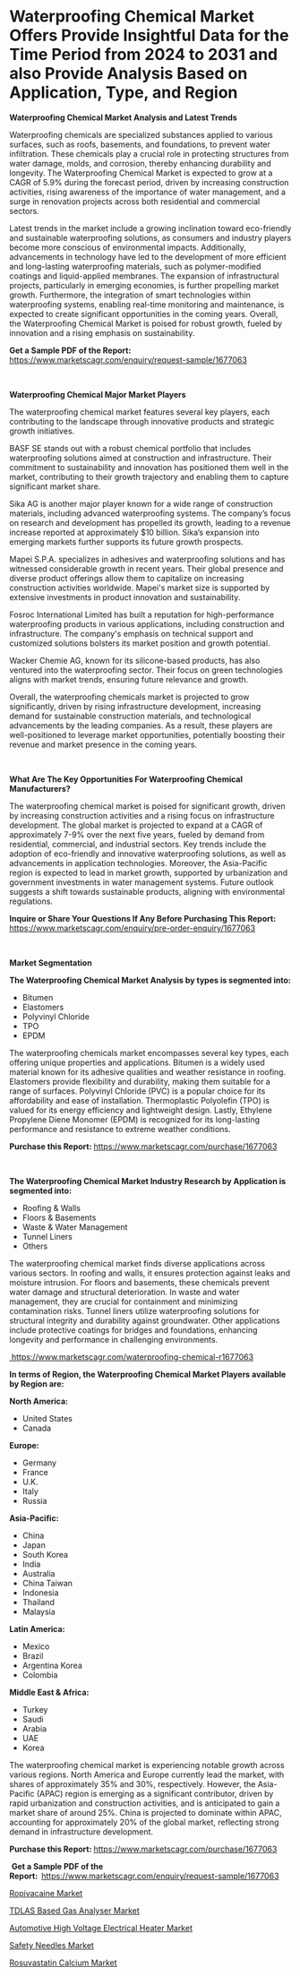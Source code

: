 <p><h1>Waterproofing Chemical Market Offers Provide Insightful Data for the Time Period from 2024 to 2031 and also Provide Analysis Based on Application, Type, and Region</h1></p><p><strong>Waterproofing Chemical Market Analysis and Latest Trends</strong></p>
<p><p>Waterproofing chemicals are specialized substances applied to various surfaces, such as roofs, basements, and foundations, to prevent water infiltration. These chemicals play a crucial role in protecting structures from water damage, molds, and corrosion, thereby enhancing durability and longevity. The Waterproofing Chemical Market is expected to grow at a CAGR of 5.9% during the forecast period, driven by increasing construction activities, rising awareness of the importance of water management, and a surge in renovation projects across both residential and commercial sectors.</p><p>Latest trends in the market include a growing inclination toward eco-friendly and sustainable waterproofing solutions, as consumers and industry players become more conscious of environmental impacts. Additionally, advancements in technology have led to the development of more efficient and long-lasting waterproofing materials, such as polymer-modified coatings and liquid-applied membranes. The expansion of infrastructural projects, particularly in emerging economies, is further propelling market growth. Furthermore, the integration of smart technologies within waterproofing systems, enabling real-time monitoring and maintenance, is expected to create significant opportunities in the coming years. Overall, the Waterproofing Chemical Market is poised for robust growth, fueled by innovation and a rising emphasis on sustainability.</p></p>
<p><strong>Get a Sample PDF of the Report:&nbsp;</strong> <a href="https://www.marketscagr.com/enquiry/request-sample/1677063?utm_campaign=1268&utm_medium=2&utm_source=Github&utm_content=ia&utm_term=03102024&utm_id=waterproofing-chemical">https://www.marketscagr.com/enquiry/request-sample/1677063</a></p>
<p>&nbsp;</p>
<p><strong>Waterproofing Chemical Major Market Players</strong></p>
<p><p>The waterproofing chemical market features several key players, each contributing to the landscape through innovative products and strategic growth initiatives. </p><p>BASF SE stands out with a robust chemical portfolio that includes waterproofing solutions aimed at construction and infrastructure. Their commitment to sustainability and innovation has positioned them well in the market, contributing to their growth trajectory and enabling them to capture significant market share.</p><p>Sika AG is another major player known for a wide range of construction materials, including advanced waterproofing systems. The company’s focus on research and development has propelled its growth, leading to a revenue increase reported at approximately $10 billion. Sika’s expansion into emerging markets further supports its future growth prospects.</p><p>Mapei S.P.A. specializes in adhesives and waterproofing solutions and has witnessed considerable growth in recent years. Their global presence and diverse product offerings allow them to capitalize on increasing construction activities worldwide. Mapei's market size is supported by extensive investments in product innovation and sustainability.</p><p>Fosroc International Limited has built a reputation for high-performance waterproofing products in various applications, including construction and infrastructure. The company's emphasis on technical support and customized solutions bolsters its market position and growth potential.</p><p>Wacker Chemie AG, known for its silicone-based products, has also ventured into the waterproofing sector. Their focus on green technologies aligns with market trends, ensuring future relevance and growth. </p><p>Overall, the waterproofing chemicals market is projected to grow significantly, driven by rising infrastructure development, increasing demand for sustainable construction materials, and technological advancements by the leading companies. As a result, these players are well-positioned to leverage market opportunities, potentially boosting their revenue and market presence in the coming years.</p></p>
<p>&nbsp;</p>
<p><strong>What Are The Key Opportunities For Waterproofing Chemical Manufacturers?</strong></p>
<p><p>The waterproofing chemical market is poised for significant growth, driven by increasing construction activities and a rising focus on infrastructure development. The global market is projected to expand at a CAGR of approximately 7-9% over the next five years, fueled by demand from residential, commercial, and industrial sectors. Key trends include the adoption of eco-friendly and innovative waterproofing solutions, as well as advancements in application technologies. Moreover, the Asia-Pacific region is expected to lead in market growth, supported by urbanization and government investments in water management systems. Future outlook suggests a shift towards sustainable products, aligning with environmental regulations.</p></p>
<p><strong>Inquire or Share Your Questions If Any Before Purchasing This Report:</strong> <a href="https://www.marketscagr.com/enquiry/pre-order-enquiry/1677063?utm_campaign=1268&utm_medium=2&utm_source=Github&utm_content=ia&utm_term=03102024&utm_id=waterproofing-chemical">https://www.marketscagr.com/enquiry/pre-order-enquiry/1677063</a></p>
<p>&nbsp;</p>
<p><strong>Market Segmentation</strong></p>
<p><strong>The Waterproofing Chemical Market Analysis by types is segmented into:</strong></p>
<p><ul><li>Bitumen</li><li>Elastomers</li><li>Polyvinyl Chloride</li><li>TPO</li><li>EPDM</li></ul></p>
<p><p>The waterproofing chemicals market encompasses several key types, each offering unique properties and applications. Bitumen is a widely used material known for its adhesive qualities and weather resistance in roofing. Elastomers provide flexibility and durability, making them suitable for a range of surfaces. Polyvinyl Chloride (PVC) is a popular choice for its affordability and ease of installation. Thermoplastic Polyolefin (TPO) is valued for its energy efficiency and lightweight design. Lastly, Ethylene Propylene Diene Monomer (EPDM) is recognized for its long-lasting performance and resistance to extreme weather conditions.</p></p>
<p><strong>Purchase this Report:&nbsp;</strong><a href="https://www.marketscagr.com/purchase/1677063?utm_campaign=1268&utm_medium=2&utm_source=Github&utm_content=ia&utm_term=03102024&utm_id=waterproofing-chemical">https://www.marketscagr.com/purchase/1677063</a></p>
<p>&nbsp;</p>
<p><strong>The Waterproofing Chemical Market Industry Research by Application is segmented into:</strong></p>
<p><ul><li>Roofing & Walls</li><li>Floors & Basements</li><li>Waste & Water Management</li><li>Tunnel Liners</li><li>Others</li></ul></p>
<p><p>The waterproofing chemical market finds diverse applications across various sectors. In roofing and walls, it ensures protection against leaks and moisture intrusion. For floors and basements, these chemicals prevent water damage and structural deterioration. In waste and water management, they are crucial for containment and minimizing contamination risks. Tunnel liners utilize waterproofing solutions for structural integrity and durability against groundwater. Other applications include protective coatings for bridges and foundations, enhancing longevity and performance in challenging environments.</p></p>
<p><a href="https://www.marketscagr.com/waterproofing-chemical-r1677063?utm_campaign=1268&utm_medium=2&utm_source=Github&utm_content=ia&utm_term=03102024&utm_id=waterproofing-chemical">&nbsp;https://www.marketscagr.com/waterproofing-chemical-r1677063</a></p>
<p><strong>In terms of Region, the Waterproofing Chemical Market Players available by Region are:</strong></p>
<p>
    <p> <strong> North America: </strong>
        <ul>
            <li>United States</li>
            <li>Canada</li>
        </ul>
        </p> 
    <p> <strong> Europe: </strong>
        <ul>
            <li>Germany</li>
            <li>France</li>
            <li>U.K.</li>
            <li>Italy</li>
            <li>Russia</li>
        </ul>
        </p> 
    <p> <strong> Asia-Pacific: </strong>
        <ul>
            <li>China</li>
            <li>Japan</li>
            <li>South Korea</li>
            <li>India</li>
            <li>Australia</li>
            <li>China Taiwan</li>
            <li>Indonesia</li>
            <li>Thailand</li>
            <li>Malaysia</li>
        </ul>
        </p> 
    <p> <strong> Latin America: </strong>
        <ul>
            <li>Mexico</li>
            <li>Brazil</li>
            <li>Argentina Korea</li>
            <li>Colombia</li>
        </ul>
        </p> 
    <p> <strong> Middle East & Africa: </strong>
        <ul>
            <li>Turkey</li>
            <li>Saudi</li>
            <li>Arabia</li>
            <li>UAE</li>
            <li>Korea</li>
        </ul>
    </p>
    </p>
<p><p>The waterproofing chemical market is experiencing notable growth across various regions. North America and Europe currently lead the market, with shares of approximately 35% and 30%, respectively. However, the Asia-Pacific (APAC) region is emerging as a significant contributor, driven by rapid urbanization and construction activities, and is anticipated to gain a market share of around 25%. China is projected to dominate within APAC, accounting for approximately 20% of the global market, reflecting strong demand in infrastructure development.</p></p>
<p><strong>Purchase this Report: </strong><a href="https://www.marketscagr.com/purchase/1677063?utm_campaign=1268&utm_medium=2&utm_source=Github&utm_content=ia&utm_term=03102024&utm_id=waterproofing-chemical">https://www.marketscagr.com/purchase/1677063</a></p>
<p>&nbsp;<strong>Get a Sample PDF of the Report:&nbsp;&nbsp;</strong><a href="https://www.marketscagr.com/enquiry/request-sample/1677063?utm_campaign=1268&utm_medium=2&utm_source=Github&utm_content=ia&utm_term=03102024&utm_id=waterproofing-chemical">https://www.marketscagr.com/enquiry/request-sample/1677063</a></p>
<p><strong></strong></p>
<p><p><a href="https://www.linkedin.com/pulse/ropivacaine-market-size-growth-trends-industry-analysis-fmqvf?utm_campaign=1268&utm_medium=2&utm_source=Github&utm_content=ia&utm_term=03102024&utm_id=waterproofing-chemical">Ropivacaine Market</a></p><p><a href="https://issuu.com/reportprime-2/docs/tdlas-based-gas-analyser-market-siz_38b5e6c82f6a4c?utm_campaign=1268&utm_medium=2&utm_source=Github&utm_content=ia&utm_term=03102024&utm_id=waterproofing-chemical">TDLAS Based Gas Analyser Market</a></p><p><a href="https://issuu.com/reportprime-2/docs/automotive-high-voltage-electrical-_869de2be140fde?utm_campaign=1268&utm_medium=2&utm_source=Github&utm_content=ia&utm_term=03102024&utm_id=waterproofing-chemical">Automotive High Voltage Electrical Heater Market</a></p><p><a href="https://www.linkedin.com/pulse/safety-needles-market-research-report-includes-analysis-size-hbnlc?trackingId=8cbcZVzWSpCaywIS%2Fp6QTA%3D%3D&utm_campaign=1268&utm_medium=2&utm_source=Github&utm_content=ia&utm_term=03102024&utm_id=waterproofing-chemical">Safety Needles Market</a></p><p><a href="https://www.linkedin.com/pulse/why-should-you-invest-rosuvastatin-calcium-market-trends-wt3rf?utm_campaign=1268&utm_medium=2&utm_source=Github&utm_content=ia&utm_term=03102024&utm_id=waterproofing-chemical">Rosuvastatin Calcium Market</a></p></p>